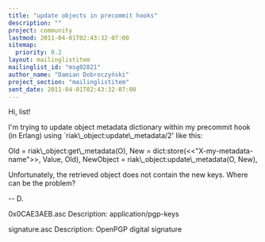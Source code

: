 ```yaml
---
title: "update objects in precommit hooks"
description: ""
project: community
lastmod: 2011-04-01T02:43:32-07:00
sitemap:
  priority: 0.2
layout: mailinglistitem
mailinglist_id: "msg02821"
author_name: "Damian Dobroczyński"
project_section: "mailinglistitem"
sent_date: 2011-04-01T02:43:32-07:00
---
```



Hi, list!

I'm trying to update object metadata dictionary within my precommit hook
(in Erlang) using `riak\\_object:update\\_metadata/2' like this:

 Old = riak\\_object:get\\_metadata(O),
 New = dict:store(&lt;&lt;"X-my-metadata-name"&gt;&gt;, Value, Old),
 NewObject = riak\\_object:update\\_metadata(O, New),

Unfortunately, the retrieved object does not contain the new keys. Where
can be the problem?

-- D.


0x0CAE3AEB.asc
Description: application/pgp-keys

signature.asc
Description: OpenPGP digital signature
